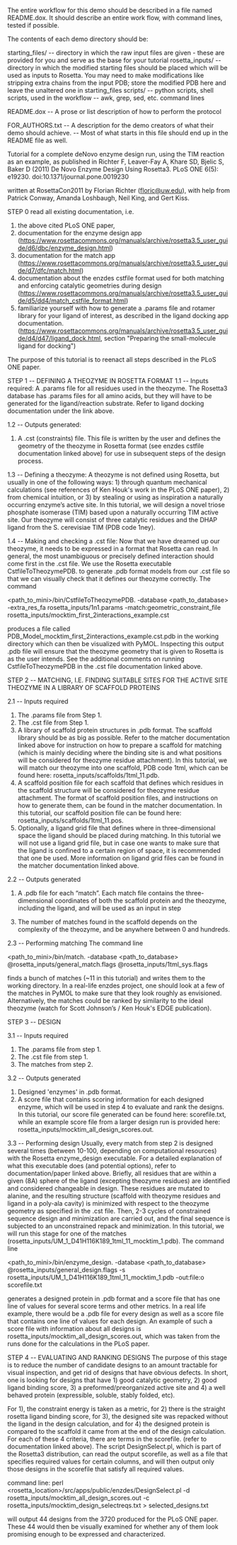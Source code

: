 The entire workflow for this demo should be described in a file
named README.dox.  It should describe an entire work flow, with
command lines, tested if possible.

The contents of each demo directory should be:

starting_files/
 -- directory in which the raw input files are given - these
    are provided for you and serve as the base for your
    tutorial
rosetta_inputs/
 -- directory in which the modified starting files should
    be placed which will be used as inputs to Rosetta.
    You may need to make modifications like stripping
    extra chains from the input PDB; store the modified
    PDB here and leave the unaltered one in starting_files
scripts/
 -- python scripts, shell scripts, used in the workflow
 -- awk, grep, sed, etc. command lines

README.dox
 -- A prose or list description of how to perform the protocol

FOR_AUTHORS.txt
 -- A description for the demo creators of what their demo
    should achieve.
 -- Most of what starts in this file should end up in the
    README file as well.




Tutorial for a complete deNovo enzyme design run, using the TIM
reaction as an example, as published in 
Richter F, Leaver-Fay A, Khare SD, Bjelic S, Baker D (2011) De Novo
Enzyme Design Using Rosetta3. PLoS ONE 6(5):
e19230. doi:10.1371/journal.pone.0019230

written at RosettaCon2011 by Florian Richter (floric@uw.edu), with
help from Patrick Conway, Amanda Loshbaugh, Neil King, and Gert Kiss. 

STEP 0
read all existing documentation, i.e.
1. the above cited PLoS ONE paper,
2. documentation for the enzyme design app
(https://www.rosettacommons.org/manuals/archive/rosetta3.5_user_guide/d6/dbc/enzyme_design.html)
3. documentation for the match app
(https://www.rosettacommons.org/manuals/archive/rosetta3.5_user_guide/d7/dfc/match.html)
4. documentation about the enzdes cstfile format used for both
matching and enforcing catalytic geometries during design
(https://www.rosettacommons.org/manuals/archive/rosetta3.5_user_guide/d5/dd4/match_cstfile_format.html)
5. familiarize yourself with how to generate a .params file and rotamer
library for your ligand of interest, as described in the ligand
docking app documentation.
(https://www.rosettacommons.org/manuals/archive/rosetta3.5_user_guide/d4/d47/ligand_dock.html,
section "Preparing the small-molecule ligand for docking")

The purpose of this tutorial is to reenact all steps described in the
PLoS ONE paper.

STEP 1 -- DEFINING A THEOZYME IN ROSETTA FORMAT
1.1 -- Inputs required:
A .params file for all residues used in the theozyme. The Rosetta3
database has .params files for all amino acids, but they will have to
be generated for the ligand/reaction substrate. Refer to ligand
docking documentation under the link above.

1.2 -- Outputs generated:
1) A .cst (constraints) file. This file is written by the user and
defines the geometry of the theozyme in Rosetta format (see enzdes
cstfile documentation linked above) for use in subsequent steps of the design process. 

1.3 -- Defining a theozyme:
A theozyme is not defined using Rosetta, but usually in one of the
following ways: 1) through quantum mechanical calculations (see
references of Ken Houk's work in the PLoS ONE paper), 2) from chemical intuition, or 3) by stealing or using as inspiration a naturally occurring enzyme’s active site. In this tutorial, we will design a novel triose phosphate isomerase (TIM) based upon a naturally occurring TIM active site. Our theozyme will consist of three catalytic residues and the DHAP ligand from the S. cerevisiae TIM (PDB code 1ney).

1.4 -- Making and checking a .cst file:
Now that we have dreamed up our theozyme, it needs to be expressed in a format that Rosetta can read. In general, the most unambiguous or precisely defined interaction should come first in the .cst file. We use the Rosetta executable CstfileToTheozymePDB.<extension> to generate .pdb format models from our .cst file so that we can visually check that it defines our theozyme correctly. The command

<path_to_mini>/bin/CstfileToTheozymePDB.<extension> -database <path_to_database> -extra_res_fa
rosetta_inputs/1n1.params -match:geometric_constraint_file rosetta_inputs/mocktim_first_2interactions_example.cst

produces a file called
PDB_Model_mocktim_first_2interactions_example.cst.pdb in the working
directory which can then be visualized with PyMOL. Inspecting this
output .pdb file will ensure that the theozyme geometry that is given
to Rosetta is as the user intends. See the additional comments on
running CstfileToTheozymePDB in the .cst file documentation linked above.


STEP 2 -- MATCHING, I.E. FINDING SUITABLE SITES FOR THE ACTIVE SITE THEOZYME IN A LIBRARY OF SCAFFOLD PROTEINS

2.1 -- Inputs required
1) The .params file from Step 1.
2) The .cst file from Step 1.
3) A library of scaffold protein structures in .pdb format. The
scaffold library should be as big as possible. Refer to the matcher
documentation linked above for instruction on how to prepare a scaffold for matching (which is mainly deciding where the binding site is and what positions will be considered for theozyme residue attachment). In this tutorial, we will match our theozyme into one scaffold, PDB code 1tml, which can be found here: rosetta_inputs/scaffolds/1tml_11.pdb.
4) A scaffold position file for each scaffold that defines which residues in the scaffold structure will be considered for theozyme residue attachment. The format of scaffold position files, and instructions on how to generate them, can be found in the matcher documentation. In this tutorial, our scaffold position file can be found here: rosetta_inputs/scaffolds/1tml_11.pos.
5) Optionally, a ligand grid file that defines where in
three-dimensional space the ligand should be placed during
matching. In this tutorial we will not use a ligand grid file, but in
case one wants to make sure that the ligand is confined to a certain
region of space, it is recommended that one be used. More information
on ligand grid files can be found in the matcher documentation linked above.

2.2 -- Outputs generated
1) A .pdb file for each “match”. Each match file contains the
three-dimensional coordinates of both the scaffold protein and the
theozyme, including the ligand, and will be used as an input in step
3. The number of matches found in the scaffold depends on the
complexity of the theozyme, and be anywhere between 0 and hundreds. 

2.3 -- Performing matching
The command line

<path_to_mini>/bin/match.<extension> -database <path_to_database> @rosetta_inputs/general_match.flags @rosetta_inputs/1tml_sys.flags

finds a bunch of matches (~11 in this tutorial) and writes them to the
working directory. In a real-life enzdes project, one should look at a
few of the matches in PyMOL to make sure that they look roughly as
envisioned. Alternatively, the matches could be ranked by similarity
to the ideal theozyme (watch for Scott Johnson’s / Ken Houk's EDGE publication).


STEP 3 -- DESIGN

3.1 -- Inputs required
1) The .params file from step 1.
2) The .cst file from step 1.
3) The matches from step 2.

3.2 -- Outputs generated
1) Designed 'enzymes' in .pdb format.
2) A score file that contains scoring information for each designed enzyme, which will be used in step 4 to evaluate and rank the designs. In this tutorial, our score file generated can be found here: scorefile.txt, while an example score file from a larger design run is provided here: rosetta_inputs/mocktim_all_design_scores.out.

3.3 -- Performing design
Usually, every match from step 2 is designed several times (between
10-100, depending on computational resources) with the Rosetta
enzyme_design executable. For a detailed explanation of what this
executable does (and potential options), refer to documentation/paper
linked above. Briefly, all residues that are within a given (8A) sphere of the ligand (excepting theozyme residues) are identified and considered changeable in design. These residues are mutated to alanine, and the resulting structure (scaffold with theozyme residues and ligand in a poly-ala cavity) is minimized with respect to the theozyme geometry as specified in the .cst file. Then, 2-3 cycles of constrained sequence design and minimization are carried out, and the final sequence is subjected to an unconstrained repack and minimization. In this tutorial, we will run this stage for one of the matches (rosetta_inputs/UM_1_D41H116K189_1tml_11_mocktim_1.pdb).
The command line

<path_to_mini>/bin/enzyme_design.<extension> -database <path_to_database> @rosetta_inputs/general_design.flags -s rosetta_inputs/UM_1_D41H116K189_1tml_11_mocktim_1.pdb -out:file:o scorefile.txt

generates a designed protein in .pdb format and a score file that has one line of values for several score terms and other metrics. In a real life example, there would be a .pdb file for every design as well as a score file that contains one line of values for each design. An example of such a score file with information about all designs is rosetta_inputs/mocktim_all_design_scores.out, which was taken from the runs done for the calculations in the PLoS paper.


STEP 4 -- EVALUATING AND RANKING DESIGNS
The purpose of this stage is to reduce the number of candidate designs to an amount tractable for visual inspection, and get rid of designs that have obvious defects.
In short, one is looking for designs that have 1) good catalytic geometry, 2) good ligand binding score, 3) a preformed/preorganized active site and 4) a well behaved protein (expressible, soluble, stably folded, etc).

For 1), the constraint energy is taken as a metric, for 2) there is
the straight rosetta ligand binding score, for 3), the designed site
was repacked without the ligand in the design calculation, and for 4)
the designed protein is compared to the scaffold it came from at the
end of the design calculation. For each of these 4 criteria, there are
terms in the scorefile. (refer to documentation linked above). The script DesignSelect.pl, which is part of the Rosetta3 distribution, can read the output scorefile, as well as a file that specifies required values for certain columns, and will then output only those designs in the scorefile that satisfy all required values.


command line:
perl <rosetta_location>/src/apps/public/enzdes/DesignSelect.pl -d
rosetta_inputs/mocktim_all_design_scores.out -c
rosetta_inputs/mocktim_design_selectreqs.txt > selected_designs.txt


will output 44 designs from the 3720 produced for the PLoS ONE
paper. These 44 would then be visually examined for whether any of
them look promising enough to be expressed and characterized.
